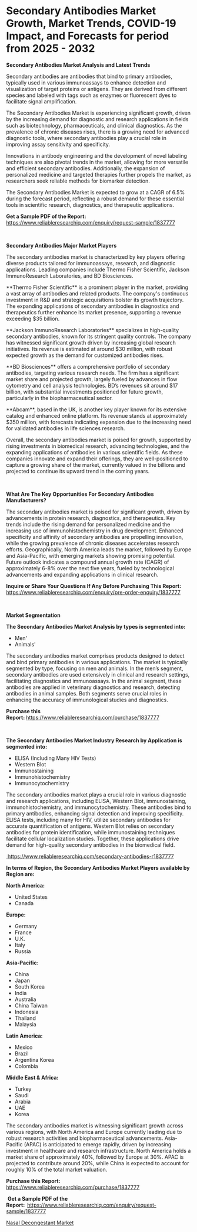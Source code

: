 <p><h1>Secondary Antibodies Market Growth, Market Trends, COVID-19 Impact, and Forecasts for period from 2025 - 2032</h1></p><p><strong>Secondary Antibodies Market Analysis and Latest Trends</strong></p>
<p><p>Secondary antibodies are antibodies that bind to primary antibodies, typically used in various immunoassays to enhance detection and visualization of target proteins or antigens. They are derived from different species and labeled with tags such as enzymes or fluorescent dyes to facilitate signal amplification.</p><p>The Secondary Antibodies Market is experiencing significant growth, driven by the increasing demand for diagnostic and research applications in fields such as biotechnology, pharmaceuticals, and clinical diagnostics. As the prevalence of chronic diseases rises, there is a growing need for advanced diagnostic tools, where secondary antibodies play a crucial role in improving assay sensitivity and specificity.</p><p>Innovations in antibody engineering and the development of novel labeling techniques are also pivotal trends in the market, allowing for more versatile and efficient secondary antibodies. Additionally, the expansion of personalized medicine and targeted therapies further propels the market, as researchers seek reliable methods for biomarker detection.</p><p>The Secondary Antibodies Market is expected to grow at a CAGR of 6.5% during the forecast period, reflecting a robust demand for these essential tools in scientific research, diagnostics, and therapeutic applications.</p></p>
<p><strong>Get a Sample PDF of the Report:&nbsp;</strong> <a href="https://www.reliableresearchiq.com/enquiry/request-sample/1837777?utm_campaign=3350&utm_medium=2&utm_source=Github&utm_content=ia&utm_term=08032025&utm_id=secondary-antibodies">https://www.reliableresearchiq.com/enquiry/request-sample/1837777</a></p>
<p>&nbsp;</p>
<p><strong>Secondary Antibodies Major Market Players</strong></p>
<p><p>The secondary antibodies market is characterized by key players offering diverse products tailored for immunoassays, research, and diagnostic applications. Leading companies include Thermo Fisher Scientific, Jackson ImmunoResearch Laboratories, and BD Biosciences.</p><p>**Thermo Fisher Scientific** is a prominent player in the market, providing a vast array of antibodies and related products. The company's continuous investment in R&D and strategic acquisitions bolster its growth trajectory. The expanding applications of secondary antibodies in diagnostics and therapeutics further enhance its market presence, supporting a revenue exceeding $35 billion.</p><p>**Jackson ImmunoResearch Laboratories** specializes in high-quality secondary antibodies, known for its stringent quality controls. The company has witnessed significant growth driven by increasing global research initiatives. Its revenue is estimated at around $30 million, with robust expected growth as the demand for customized antibodies rises.</p><p>**BD Biosciences** offers a comprehensive portfolio of secondary antibodies, targeting various research needs. The firm has a significant market share and projected growth, largely fueled by advances in flow cytometry and cell analysis technologies. BD’s revenues sit around $17 billion, with substantial investments positioned for future growth, particularly in the biopharmaceutical sector.</p><p>**Abcam**, based in the UK, is another key player known for its extensive catalog and enhanced online platform. Its revenue stands at approximately $350 million, with forecasts indicating expansion due to the increasing need for validated antibodies in life sciences research.</p><p>Overall, the secondary antibodies market is poised for growth, supported by rising investments in biomedical research, advancing technologies, and the expanding applications of antibodies in various scientific fields. As these companies innovate and expand their offerings, they are well-positioned to capture a growing share of the market, currently valued in the billions and projected to continue its upward trend in the coming years.</p></p>
<p>&nbsp;</p>
<p><strong>What Are The Key Opportunities For Secondary Antibodies Manufacturers?</strong></p>
<p><p>The secondary antibodies market is poised for significant growth, driven by advancements in protein research, diagnostics, and therapeutics. Key trends include the rising demand for personalized medicine and the increasing use of immunohistochemistry in drug development. Enhanced specificity and affinity of secondary antibodies are propelling innovation, while the growing prevalence of chronic diseases accelerates research efforts. Geographically, North America leads the market, followed by Europe and Asia-Pacific, with emerging markets showing promising potential. Future outlook indicates a compound annual growth rate (CAGR) of approximately 6-8% over the next five years, fueled by technological advancements and expanding applications in clinical research.</p></p>
<p><strong>Inquire or Share Your Questions If Any Before Purchasing This Report:</strong> <a href="https://www.reliableresearchiq.com/enquiry/pre-order-enquiry/1837777?utm_campaign=3350&utm_medium=2&utm_source=Github&utm_content=ia&utm_term=08032025&utm_id=secondary-antibodies">https://www.reliableresearchiq.com/enquiry/pre-order-enquiry/1837777</a></p>
<p>&nbsp;</p>
<p><strong>Market Segmentation</strong></p>
<p><strong>The Secondary Antibodies Market Analysis by types is segmented into:</strong></p>
<p><ul><li>Men'</li><li>Animals'</li></ul></p>
<p><p>The secondary antibodies market comprises products designed to detect and bind primary antibodies in various applications. The market is typically segmented by type, focusing on men and animals. In the men’s segment, secondary antibodies are used extensively in clinical and research settings, facilitating diagnostics and immunoassays. In the animal segment, these antibodies are applied in veterinary diagnostics and research, detecting antibodies in animal samples. Both segments serve crucial roles in enhancing the accuracy of immunological studies and diagnostics.</p></p>
<p><strong>Purchase this Report:&nbsp;</strong><a href="https://www.reliableresearchiq.com/purchase/1837777?utm_campaign=3350&utm_medium=2&utm_source=Github&utm_content=ia&utm_term=08032025&utm_id=secondary-antibodies">https://www.reliableresearchiq.com/purchase/1837777</a></p>
<p>&nbsp;</p>
<p><strong>The Secondary Antibodies Market Industry Research by Application is segmented into:</strong></p>
<p><ul><li>ELISA (Including Many HIV Tests)</li><li>Western Blot</li><li>Immunostaining</li><li>Immunohistochemistry</li><li>Immunocytochemistry</li></ul></p>
<p><p>The secondary antibodies market plays a crucial role in various diagnostic and research applications, including ELISA, Western Blot, immunostaining, immunohistochemistry, and immunocytochemistry. These antibodies bind to primary antibodies, enhancing signal detection and improving specificity. ELISA tests, including many for HIV, utilize secondary antibodies for accurate quantification of antigens. Western Blot relies on secondary antibodies for protein identification, while immunostaining techniques facilitate cellular localization studies. Together, these applications drive demand for high-quality secondary antibodies in the biomedical field.</p></p>
<p><a href="https://www.reliableresearchiq.com/secondary-antibodies-r1837777?utm_campaign=3350&utm_medium=2&utm_source=Github&utm_content=ia&utm_term=08032025&utm_id=secondary-antibodies">&nbsp;https://www.reliableresearchiq.com/secondary-antibodies-r1837777</a></p>
<p><strong>In terms of Region, the Secondary Antibodies Market Players available by Region are:</strong></p>
<p>
    <p> <strong> North America: </strong>
        <ul>
            <li>United States</li>
            <li>Canada</li>
        </ul>
        </p> 
    <p> <strong> Europe: </strong>
        <ul>
            <li>Germany</li>
            <li>France</li>
            <li>U.K.</li>
            <li>Italy</li>
            <li>Russia</li>
        </ul>
        </p> 
    <p> <strong> Asia-Pacific: </strong>
        <ul>
            <li>China</li>
            <li>Japan</li>
            <li>South Korea</li>
            <li>India</li>
            <li>Australia</li>
            <li>China Taiwan</li>
            <li>Indonesia</li>
            <li>Thailand</li>
            <li>Malaysia</li>
        </ul>
        </p> 
    <p> <strong> Latin America: </strong>
        <ul>
            <li>Mexico</li>
            <li>Brazil</li>
            <li>Argentina Korea</li>
            <li>Colombia</li>
        </ul>
        </p> 
    <p> <strong> Middle East & Africa: </strong>
        <ul>
            <li>Turkey</li>
            <li>Saudi</li>
            <li>Arabia</li>
            <li>UAE</li>
            <li>Korea</li>
        </ul>
    </p>
    </p>
<p><p>The secondary antibodies market is witnessing significant growth across various regions, with North America and Europe currently leading due to robust research activities and biopharmaceutical advancements. Asia-Pacific (APAC) is anticipated to emerge rapidly, driven by increasing investment in healthcare and research infrastructure. North America holds a market share of approximately 40%, followed by Europe at 30%. APAC is projected to contribute around 20%, while China is expected to account for roughly 10% of the total market valuation.</p></p>
<p><strong>Purchase this Report: </strong><a href="https://www.reliableresearchiq.com/purchase/1837777?utm_campaign=3350&utm_medium=2&utm_source=Github&utm_content=ia&utm_term=08032025&utm_id=secondary-antibodies">https://www.reliableresearchiq.com/purchase/1837777</a></p>
<p>&nbsp;<strong>Get a Sample PDF of the Report:&nbsp;&nbsp;</strong><a href="https://www.reliableresearchiq.com/enquiry/request-sample/1837777?utm_campaign=3350&utm_medium=2&utm_source=Github&utm_content=ia&utm_term=08032025&utm_id=secondary-antibodies">https://www.reliableresearchiq.com/enquiry/request-sample/1837777</a></p>
<p><strong></strong></p>
<p><p><a href="https://github.com/sharphadan/Market-Research-Report-List-1/blob/main/nasal-decongestant-market.md?utm_campaign=3350&utm_medium=2&utm_source=Github&utm_content=ia&utm_term=08032025&utm_id=secondary-antibodies">Nasal Decongestant Market</a></p></p>